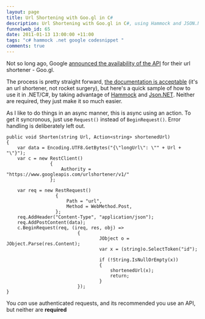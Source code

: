 ```yaml
--- 
layout: page
title: Url Shortening with Goo.gl in C#
description: Url Shortening with Goo.gl in C#, using Hammock and JSON.NET
funnelweb_id: 65
date: 2011-01-13 13:00:00 +11:00
tags: "c# hammock .net google codesnippet "
comments: true
---
```

Not so long ago, Google [announced the availability of the API][1] for their url shortener - Goo.gl.

The process is pretty straight forward, [the documentation is acceptable][2] (it's an url shortener, not rocket surgery), but here's a quick sample of how to use it in .NET/C#, by taking advantage of [Hammock][3] and [Json.NET][4]. Neither are required, they just make it so much easier.

As I like to do things in an async manner, this is async using an action. To get it syncronous, just use `Request()` instead of `BeginRequest()`. Error handling is deliberately left out.


    public void Shorten(string Url, Action<string> shortenedUrl)
    {
    	var data = Encoding.UTF8.GetBytes("{\"longUrl\": \"" + Url + "\"}");
    	var c = new RestClient()
    				{
    					Authority = "https://www.googleapis.com/urlshortener/v1/"
    				};
    
    	var req = new RestRequest()
    				  {
    					  Path = "url",
    					  Method = WebMethod.Post,
    				  };
    	req.AddHeader("Content-Type", "application/json");
    	req.AddPostContent(data);
    	c.BeginRequest(req, (ireq, res, obj) =>
    						  {
    								  JObject o = JObject.Parse(res.Content);
    								  var x = (string)o.SelectToken("id");
    
    								  if (!String.IsNullOrEmpty(x))
    								  {
    									  shortenedUrl(x);
    									  return;
    								  }
    						  });
    }

You *can* use authenticated requests, and its recommended you use an API, but neither are **required**


  [1]: http://googlecode.blogspot.com/2011/01/google-url-shortener-gets-api.html
  [2]: http://code.google.com/apis/urlshortener/v1/getting_started.html
  [3]: http://hammock.codeplex.com/125
  [4]: http://json.codeplex.com/

